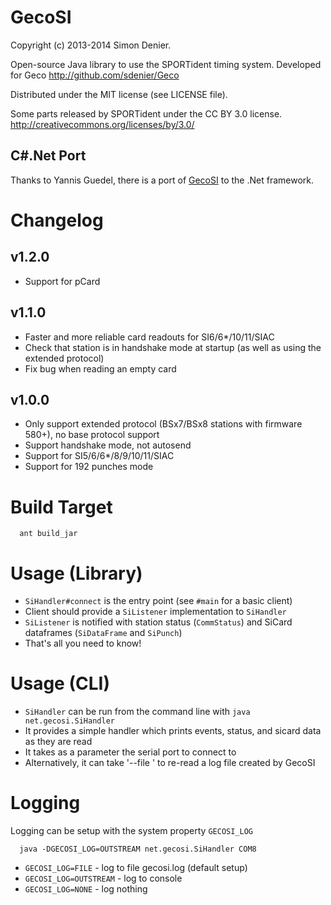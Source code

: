 GecoSI
======

Copyright (c) 2013-2014 Simon Denier.

Open-source Java library to use the SPORTident timing system.
Developed for Geco http://github.com/sdenier/Geco

Distributed under the MIT license (see LICENSE file).

Some parts released by SPORTident under the CC BY 3.0 license. http://creativecommons.org/licenses/by/3.0/

C#.Net Port
-----------

Thanks to Yannis Guedel, there is a port of [GecoSI](https://github.com/yannisgu/GecoSI.Net) to the .Net framework.

Changelog
=========

v1.2.0
------

- Support for pCard

v1.1.0
------

- Faster and more reliable card readouts for SI6/6*/10/11/SIAC
- Check that station is in handshake mode at startup (as well as using the extended protocol)
- Fix bug when reading an empty card

v1.0.0
------

- Only support extended protocol (BSx7/BSx8 stations with firmware 580+), no base protocol support
- Support handshake mode, not autosend
- Support for SI5/6/6*/8/9/10/11/SIAC
- Support for 192 punches mode

Build Target
============

```
  ant build_jar
```

Usage (Library)
===============

- `SiHandler#connect` is the entry point (see `#main` for a basic client)
- Client should provide a `SiListener` implementation to `SiHandler`
- `SiListener` is notified with station status (`CommStatus`) and SiCard dataframes (`SiDataFrame` and `SiPunch`)
- That's all you need to know!

Usage (CLI)
===========

- `SiHandler` can be run from the command line with `java net.gecosi.SiHandler`
- It provides a simple handler which prints events, status, and sicard data as they are read
- It takes as a parameter the serial port to connect to
- Alternatively, it can take '--file <logfilename>' to re-read a log file created by GecoSI

Logging
=======

Logging can be setup with the system property `GECOSI_LOG`

```
  java -DGECOSI_LOG=OUTSTREAM net.gecosi.SiHandler COM8
```

- `GECOSI_LOG=FILE` - log to file gecosi.log (default setup)
- `GECOSI_LOG=OUTSTREAM` - log to console
- `GECOSI_LOG=NONE` - log nothing
